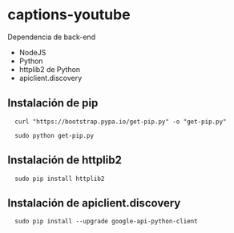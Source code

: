 # captions-youtube


Dependencia de back-end
* NodeJS
* Python
* httplib2 de Python
* apiclient.discovery

## Instalación de pip


      curl "https://bootstrap.pypa.io/get-pip.py" -o "get-pip.py"
      
      sudo python get-pip.py


## Instalación de httplib2

      sudo pip install httplib2
      
## Instalación de apiclient.discovery

      sudo pip install --upgrade google-api-python-client         
